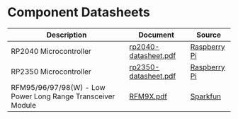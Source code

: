 # Component Datasheets

| Description | Document | Source |
|---|---|---|
| RP2040 Microcontroller | [rp2040-datasheet.pdf](rp2040-datasheet.pdf) | [Raspberry Pi](https://datasheets.raspberrypi.com/rp2040/rp2040-datasheet.pdf) |
| RP2350 Microcontroller | [rp2350-datasheet.pdf](rp2350-datasheet.pdf) | [Raspberry Pi](https://datasheets.raspberrypi.com/rp2350/rp2350-datasheet.pdf) |
| RFM95/96/97/98(W) - Low Power Long Range Transceiver Module | [RFM9X.pdf](RFM9X.pdf) | [Sparkfun](https://cdn.sparkfun.com/assets/learn_tutorials/8/0/4/RFM95_96_97_98W.pdf) |